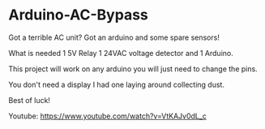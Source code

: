 # Arduino-AC-Bypass
Got a terrible AC unit? Got an arduino and some spare sensors!

What is needed 1 5V Relay 1 24VAC voltage detector and 1 Arduino.

This project will work on any arduino you will just need to change the pins.

You don't need a display I had one laying around collecting dust.

Best of luck!

Youtube: https://www.youtube.com/watch?v=VtKAJv0dL_c
